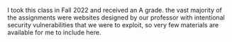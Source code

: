I took this class in Fall 2022 and received an A grade. the vast majority of the assignments were websites designed by our professor with intentional security vulnerabilities that we were to exploit, so very few materials are available for me to include here.
